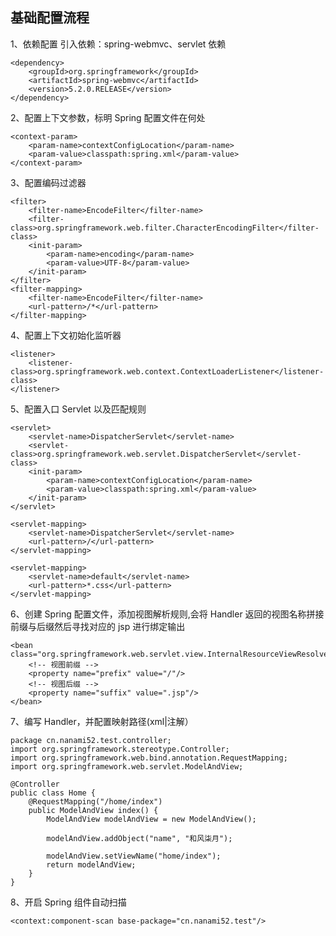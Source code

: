 ## 基础配置流程

1、依赖配置 引入依赖：spring-webmvc、servlet 依赖

    <dependency>
        <groupId>org.springframework</groupId>
        <artifactId>spring-webmvc</artifactId>
        <version>5.2.0.RELEASE</version>
    </dependency>

2、配置上下文参数，标明 Spring 配置文件在何处

    <context-param>
        <param-name>contextConfigLocation</param-name>
        <param-value>classpath:spring.xml</param-value>
    </context-param>

3、配置编码过滤器

    <filter>
        <filter-name>EncodeFilter</filter-name>
        <filter-class>org.springframework.web.filter.CharacterEncodingFilter</filter-class>
        <init-param>
            <param-name>encoding</param-name>
            <param-value>UTF-8</param-value>
        </init-param>
    </filter>
    <filter-mapping>
        <filter-name>EncodeFilter</filter-name>
        <url-pattern>/*</url-pattern>
    </filter-mapping>

4、配置上下文初始化监听器

    <listener>
        <listener-class>org.springframework.web.context.ContextLoaderListener</listener-class>
    </listener>

5、配置入口 Servlet 以及匹配规则

    <servlet>
        <servlet-name>DispatcherServlet</servlet-name>
        <servlet-class>org.springframework.web.servlet.DispatcherServlet</servlet-class>
        <init-param>
            <param-name>contextConfigLocation</param-name>
            <param-value>classpath:spring.xml</param-value>
        </init-param>
    </servlet>

    <servlet-mapping>
        <servlet-name>DispatcherServlet</servlet-name>
        <url-pattern>/</url-pattern>
    </servlet-mapping>

    <servlet-mapping>
        <servlet-name>default</servlet-name>
        <url-pattern>*.css</url-pattern>
    </servlet-mapping>

6、创建 Spring 配置文件，添加视图解析规则,会将 Handler 返回的视图名称拼接前缀与后缀然后寻找对应的 jsp 进行绑定输出

    <bean class="org.springframework.web.servlet.view.InternalResourceViewResolver">
        <!-- 视图前缀 -->
        <property name="prefix" value="/"/>
        <!-- 视图后缀 -->
        <property name="suffix" value=".jsp"/>
    </bean>

7、编写 Handler，并配置映射路径(xml|注解）

    package cn.nanami52.test.controller;
    import org.springframework.stereotype.Controller;
    import org.springframework.web.bind.annotation.RequestMapping;
    import org.springframework.web.servlet.ModelAndView;

    @Controller
    public class Home {
        @RequestMapping("/home/index")
        public ModelAndView index() {
            ModelAndView modelAndView = new ModelAndView();

            modelAndView.addObject("name", "和风柒月");

            modelAndView.setViewName("home/index");
            return modelAndView;
        }
    }

8、开启 Spring 组件自动扫描

    <context:component-scan base-package="cn.nanami52.test"/>
